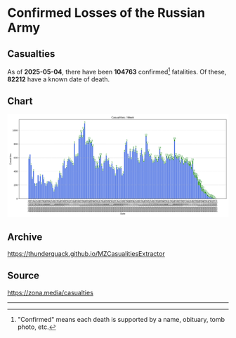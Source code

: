 
# Confirmed Losses of the Russian Army

## Casualties

As of **2025-05-04**, there have been **104763** confirmed[^1] fatalities.
Of these, **82212** have a known date of death.

## Chart

![7-Day Intervals Bar Chart](./docs/7days.svg)

## Archive

https://thunderquack.github.io/MZCasualitiesExtractor

## Source

https://zona.media/casualties

---

[^1]: "Confirmed" means each death is supported by a name, obituary, tomb photo, etc.
